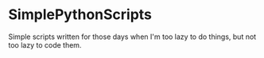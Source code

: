 SimplePythonScripts
===================

Simple scripts written for those days when I'm too lazy to do things, but not too lazy to code them.
